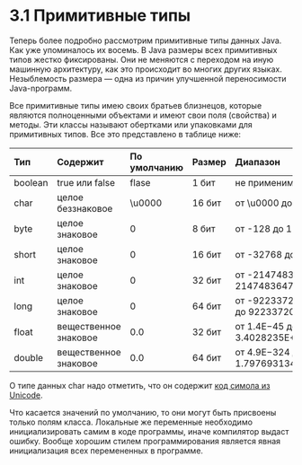 # 3.1 Примитивные типы

Теперь более подробно рассмотрим примитивные типы данных Java. Как уже упоминалось их восемь. В Java размеры всех примитивных типов жестко фиксированы. Они не меняются с переходом на иную машинную архитектуру, как это происходит во многих других языках. Незыблемость размера — одна из причин улучшенной переносимости Java-npoгpaмм.

Все примитивные типы имею своих братьев близнецов, которые являются полноценными объектами и имеют свои поля \(свойства\) и методы. Эти классы называют обертками или упаковками для примитивных типов. Все это представлено в таблице ниже:

| Тип | Содержит | По умолчанию | Размер | Диапазон | Класс обертка |
| :--- | :--- | :--- | :--- | :--- | :--- |
| boolean | true или false | flase | 1 бит | не применимо | Boolean |
| char | целое беззнаковое | \u0000 | 16 бит | от \u0000  до \uFFFF | Charaster |
| byte | целое знаковое | 0 | 8 бит | от -128 до 127 | Byte |
| short | целое знаковое | 0 | 16 бит | от -32768 до 32767 | Short |
| int | целое знаковое | 0 | 32 бит | от -2147483648 до 2147483647 | Integer |
| long | целое знаковое | 0 | 64 бит | от -9223372036854775808 до 9223372036854775807 | Long |
| float | вещественное знаковое | 0.0 | 32 бит | от 1.4E−45 до 3.4028235E+38 | Float |
| double | вещественное знаковое | 0.0 | 64 бит | от 4.9E−324 до 1.7976931348623157E+308 | Double |

О типе данных char надо отметить, что он содержит [код симола из Unicode](http://unicode-table.com/ru/).

Что касается значений по умолчанию, то они могут быть присвоены только полям класса. Локальные же переменные необходимо инициализировать самим в коде программы, иначе компилятор выдаст ошибку. Вообще хорошим стилем программирования является явная инициализация всех перемененных в программе.

